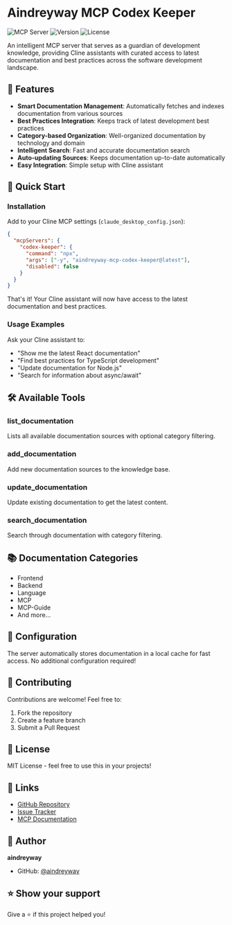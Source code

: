 # Aindreyway MCP Codex Keeper

![MCP Server](https://img.shields.io/badge/MCP-Server-blue)
![Version](https://img.shields.io/badge/version-1.0.0-green)
![License](https://img.shields.io/badge/license-MIT-blue)

An intelligent MCP server that serves as a guardian of development knowledge, providing Cline assistants with curated access to latest documentation and best practices across the software development landscape.

## 🌟 Features

- **Smart Documentation Management**: Automatically fetches and indexes documentation from various sources
- **Best Practices Integration**: Keeps track of latest development best practices
- **Category-based Organization**: Well-organized documentation by technology and domain
- **Intelligent Search**: Fast and accurate documentation search
- **Auto-updating Sources**: Keeps documentation up-to-date automatically
- **Easy Integration**: Simple setup with Cline assistant

## 🚀 Quick Start

### Installation

Add to your Cline MCP settings (`claude_desktop_config.json`):

```json
{
  "mcpServers": {
    "codex-keeper": {
      "command": "npx",
      "args": ["-y", "aindreyway-mcp-codex-keeper@latest"],
      "disabled": false
    }
  }
}
```

That's it! Your Cline assistant will now have access to the latest documentation and best practices.

### Usage Examples

Ask your Cline assistant to:

- "Show me the latest React documentation"
- "Find best practices for TypeScript development"
- "Update documentation for Node.js"
- "Search for information about async/await"

## 🛠 Available Tools

### list_documentation

Lists all available documentation sources with optional category filtering.

### add_documentation

Add new documentation sources to the knowledge base.

### update_documentation

Update existing documentation to get the latest content.

### search_documentation

Search through documentation with category filtering.

## 📚 Documentation Categories

- Frontend
- Backend
- Language
- MCP
- MCP-Guide
- And more...

## 🔧 Configuration

The server automatically stores documentation in a local cache for fast access. No additional configuration required!

## 🤝 Contributing

Contributions are welcome! Feel free to:

1. Fork the repository
2. Create a feature branch
3. Submit a Pull Request

## 📝 License

MIT License - feel free to use this in your projects!

## 🔗 Links

- [GitHub Repository](https://github.com/aindreyway/aindreyway-mcp-codex-keeper)
- [Issue Tracker](https://github.com/aindreyway/aindreyway-mcp-codex-keeper/issues)
- [MCP Documentation](https://modelcontextprotocol.io)

## 👤 Author

**aindreyway**

- GitHub: [@aindreyway](https://github.com/aindreyway)

## ⭐️ Show your support

Give a ⭐️ if this project helped you!
